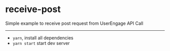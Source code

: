 # receive-post
Simple example to receive post request from UserEngage API Call

---------------------

- `yarn`, install all dependencies
- `yarn start` start dev server
